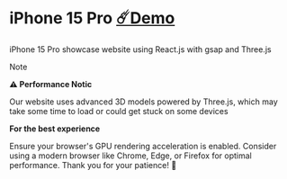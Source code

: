 # iPhone 15 Pro  [☄️Demo](https://iphone-15-pro-p1bh.onrender.com/)
 iPhone 15 Pro showcase website using React.js with gsap and Three.js
 
> [!NOTE]
> **⚠️ Performance Notic**
> 
> Our website uses advanced 3D models powered by Three.js, which may take some time to load or could get stuck on some devices
> 
>  **For the best experience**
> 
>  Ensure your browser's GPU rendering acceleration is enabled.
>  Consider using a modern browser like Chrome, Edge, or Firefox for optimal performance.
>  Thank you for your patience! 🚀
